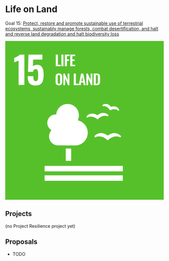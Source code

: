 # Life on Land

Goal 15: [Protect, restore and promote sustainable use of terrestrial ecosystems, sustainably manage forests, combat desertification, and halt and reverse land degradation and halt biodiversity loss](https://sdgs.un.org/goals/goal15)

[![Goal 15](../images/sdgs/E-WEB-Goal-15.png)](https://sdgs.un.org/goals/goal15)

## Projects

(no Project Resilience project yet)

## Proposals

- TODO